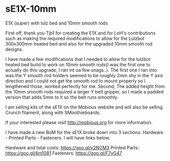# sE1X-10mm
E1X (super) with lulz bed and 10mm smooth rods


First off, thank you Tjb1 for creating the E1X and for LoH's contributions such as making the required modifications to
allow for the Lulzbot 300x300mm heated bed and also for the upgraded 10mm smooth rod designs.

I have made a few modifications that I needed to allow for the lulzbot heated bed build to work on 10mm smooth rods(I was
the first one to actually do this upgrade, I ran int oa few snags..). The first one I ran into was the Y smooth rod holders
seemed to be roughly 2mm shy in the Y axis direction and I could not get the smooth rod to mount properly so I lengthened 
those, worked perfectly for me. Second, The added height from the 10mm smooth rods required a larger Y belt gripper, so I
made a padded version that adds 5mm to it so the belt runs smoothly.

I am selling kits of the sE1X on the Mobious website and will also be selling Crunch filament, along with SMoothieboards.

If your interested please visit http://mobious.org for more information.

I have made a new BoM for the sE1X broke down into 3 sections: Hardware - Printed Parts - Fasteners. I will have links
below.

Hardware and total costs: https://goo.gl/y2NCM3
Printed Parts:            https://goo.gl/6m1081
Fasteners:                https://goo.gl/F7yG47
